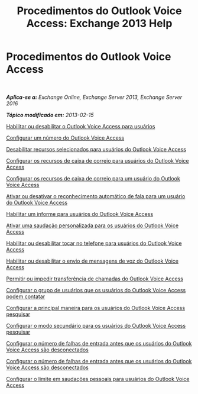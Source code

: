 ﻿---
title: 'Procedimentos do Outlook Voice Access: Exchange 2013 Help'
TOCTitle: Procedimentos do Outlook Voice Access
ms:assetid: 1cab0106-1ec2-4257-8911-32a1e73b185d
ms:mtpsurl: https://technet.microsoft.com/pt-br/library/JJ863109(v=EXCHG.150)
ms:contentKeyID: 50556154
ms.date: 05/22/2018
mtps_version: v=EXCHG.150
ms.translationtype: MT
---

# Procedimentos do Outlook Voice Access

 

_**Aplica-se a:** Exchange Online, Exchange Server 2013, Exchange Server 2016_

_**Tópico modificado em:** 2013-02-15_

[Habilitar ou desabilitar o Outlook Voice Access para usuários](enable-or-disable-outlook-voice-access-for-users-exchange-2013-help.md)

[Configurar um número do Outlook Voice Access](configure-an-outlook-voice-access-number-exchange-2013-help.md)

[Desabilitar recursos selecionados para usuários do Outlook Voice Access](disable-selected-features-for-outlook-voice-access-users-exchange-2013-help.md)

[Configurar os recursos de caixa de correio para usuários do Outlook Voice Access](set-mailbox-features-for-outlook-voice-access-users-exchange-2013-help.md)

[Configurar os recursos de caixa de correio para um usuário do Outlook Voice Access](set-mailbox-features-for-an-outlook-voice-access-user-exchange-2013-help.md)

[Ativar ou desativar o reconhecimento automático de fala para um usuário do Outlook Voice Access](enable-or-disable-automatic-speech-recognition-for-an-outlook-voice-access-user-exchange-2013-help.md)

[Habilitar um informe para usuários do Outlook Voice Access](enable-an-informational-announcement-for-outlook-voice-access-users-exchange-2013-help.md)

[Ativar uma saudação personalizada para os usuários do Outlook Voice Access](enable-a-customized-greeting-for-outlook-voice-access-users-exchange-2013-help.md)

[Habilitar ou desabilitar tocar no telefone para usuários do Outlook Voice Access](enable-or-disable-play-on-phone-for-outlook-voice-access-users-exchange-2013-help.md)

[Habilitar ou desabilitar o envio de mensagens de voz do Outlook Voice Access](enable-or-disable-sending-voice-messages-from-outlook-voice-access-exchange-2013-help.md)

[Permitir ou impedir transferência de chamadas do Outlook Voice Access](enable-or-prevent-transferring-calls-from-outlook-voice-access-exchange-2013-help.md)

[Configurar o grupo de usuários que os usuários do Outlook Voice Access podem contatar](configure-the-group-of-users-that-outlook-voice-access-users-can-contact-exchange-2013-help.md)

[Configurar a principal maneira para os usuários do Outlook Voice Access pesquisar](configure-the-primary-way-for-outlook-voice-access-users-to-search-exchange-2013-help.md)

[Configurar o modo secundário para os usuários do Outlook Voice Access pesquisar](configure-the-secondary-way-for-outlook-voice-access-users-to-search-exchange-2013-help.md)

[Configurar o número de falhas de entrada antes que os usuários do Outlook Voice Access são desconectados](configure-the-number-of-sign-in-failures-before-outlook-voice-access-users-are-disconnected-exchange-2013-help.md)

[Configurar o número de falhas de entrada antes que os usuários do Outlook Voice Access são desconectados](configure-the-number-of-input-failures-before-outlook-voice-access-users-are-disconnected-exchange-2013-help.md)

[Configurar o limite em saudações pessoais para usuários do Outlook Voice Access](configure-the-limit-on-personal-greetings-for-outlook-voice-access-users-exchange-2013-help.md)

